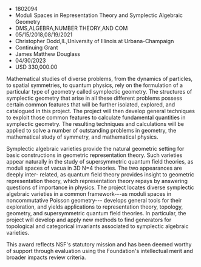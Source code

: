 
* 1802094
* Moduli Spaces in Representation Theory and Symplectic Algebraic Geometry
* DMS,ALGEBRA,NUMBER THEORY,AND COM
* 05/15/2018,08/19/2021
* Christopher Dodd,IL,University of Illinois at Urbana-Champaign
* Continuing Grant
* James Matthew Douglass
* 04/30/2023
* USD 330,000.00

Mathematical studies of diverse problems, from the dynamics of particles, to
spatial symmetries, to quantum physics, rely on the formulation of a particular
type of geometry called symplectic geometry. The structures of symplectic
geometry that arise in all these different problems possess certain common
features that will be further isolated, explored, and catalogued in this
project. The project will then develop general techniques to exploit those
common features to calculate fundamental quantities in symplectic geometry. The
resulting techniques and calculations will be applied to solve a number of
outstanding problems in geometry, the mathematical study of symmetry, and
mathematical physics.

Symplectic algebraic varieties provide the natural geometric setting for basic
constructions in geometric representation theory. Such varieties appear
naturally in the study of supersymmetric quantum field theories, as moduli
spaces of vacua in 3D N=4 theories. The two appearances are deeply inter-
related, as quantum field theory provides insight to geometric representation
theory, which representation theory repays by answering questions of importance
in physics. The project locates diverse symplectic algebraic varieties in a
common framework---as moduli spaces in noncommutative Poisson geometry---
develops general tools for their exploration, and yields applications to
representation theory, topology, geometry, and supersymmetric quantum field
theories. In particular, the project will develop and apply new methods to find
generators for topological and categorical invariants associated to symplectic
algebraic varieties.

This award reflects NSF's statutory mission and has been deemed worthy of
support through evaluation using the Foundation's intellectual merit and broader
impacts review criteria.
